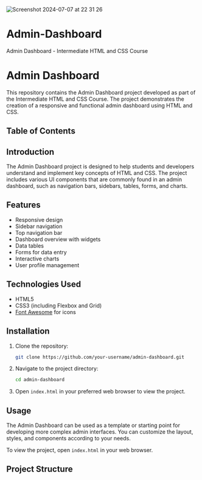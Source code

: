 ![Screenshot 2024-07-07 at 22 31 26](https://github.com/ayuboketch/Admin-Dashboard/assets/17433791/af4998d0-b8ea-4dc9-9d59-679e17e06d99)
# Admin-Dashboard
Admin Dashboard - Intermediate HTML and CSS Course
# Admin Dashboard

This repository contains the Admin Dashboard project developed as part of the Intermediate HTML and CSS Course. The project demonstrates the creation of a responsive and functional admin dashboard using HTML and CSS.

## Table of Contents

## Introduction

The Admin Dashboard project is designed to help students and developers understand and implement key concepts of HTML and CSS. The project includes various UI components that are commonly found in an admin dashboard, such as navigation bars, sidebars, tables, forms, and charts.

## Features

- Responsive design
- Sidebar navigation
- Top navigation bar
- Dashboard overview with widgets
- Data tables
- Forms for data entry
- Interactive charts
- User profile management

## Technologies Used

- HTML5
- CSS3 (including Flexbox and Grid)
- [Font Awesome](https://fontawesome.com/) for icons

## Installation

1. Clone the repository:
    ```bash
    git clone https://github.com/your-username/admin-dashboard.git
    ```

2. Navigate to the project directory:
    ```bash
    cd admin-dashboard
    ```

3. Open `index.html` in your preferred web browser to view the project.

## Usage

The Admin Dashboard can be used as a template or starting point for developing more complex admin interfaces. You can customize the layout, styles, and components according to your needs.

To view the project, open `index.html` in your web browser.

## Project Structure

